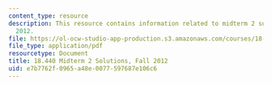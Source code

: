 ```yaml
---
content_type: resource
description: This resource contains information related to midterm 2 solutions, fall
  2012.
file: https://ol-ocw-studio-app-production.s3.amazonaws.com/courses/18-440-probability-and-random-variables-spring-2014/e7b7762f0965a48e0077597687e106c6_MIT18_440S14_mid2_2012_sol.pdf
file_type: application/pdf
resourcetype: Document
title: 18.440 Midterm 2 Solutions, Fall 2012
uid: e7b7762f-0965-a48e-0077-597687e106c6
---
```

